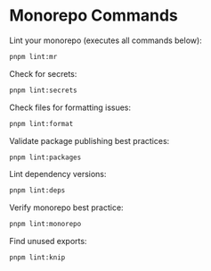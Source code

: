# Monorepo Commands

Lint your monorepo (executes all commands below):

```bash
pnpm lint:mr
```

Check for secrets:

```bash
pnpm lint:secrets
```

Check files for formatting issues:

```bash
pnpm lint:format
```

Validate package publishing best practices:

```bash
pnpm lint:packages
```

Lint dependency versions:

```bash
pnpm lint:deps
```

Verify monorepo best practice:

```bash
pnpm lint:monorepo
```

Find unused exports:

```bash
pnpm lint:knip
```
